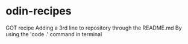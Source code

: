 # odin-recipes
GOT recipe
Adding a 3rd line to repository through the README.md
By using the 'code .' command in terminal